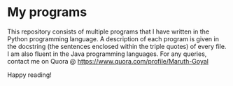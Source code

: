 # My programs

This repository consists of multiple programs that I have written in the Python programming language. A description of each program is 
given in the docstring (the sentences enclosed within the triple quotes) of every file. I am also fluent in the Java programming languages. For any queries, contact me on Quora @ https://www.quora.com/profile/Maruth-Goyal

Happy reading!
